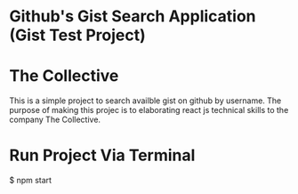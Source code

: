# Github's Gist Search Application (Gist Test Project)
# The Collective

This is a simple project to search availble gist on github by username.
The purpose of making this projec is to elaborating react js technical skills to the company The Collective.

# Run Project Via Terminal

$ npm start
